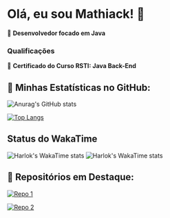 # Olá, eu sou Mathiack! 👋

🎯 **Desenvolvedor focado em Java**

### Qualificações

📑 **Certificado do Curso RSTI: Java Back-End**
<br>
## 🌟 Minhas Estatísticas no GitHub:

![Anurag's GitHub stats](https://github-readme-stats.vercel.app/api?username=Mathiack\&include_all_commits=true&theme=dark&show_icons=true&rank_icon=github&show=reviews,discussions_started,discussions_answered,prs_merged,prs_merged_percentage)

[![Top Langs](https://github-readme-stats.vercel.app/api/top-langs/?username=Mathiack&layout=compact&theme=dark)](https://github.com/anuraghazra/github-readme-stats)
<br>
## Status do WakaTime

![Harlok's WakaTime stats](https://github-readme-stats.vercel.app/api/wakatime?username=Mathiack/&layout=compact)
![Harlok's WakaTime stats](https://github-readme-stats.vercel.app/api/wakatime?username=Mathiack\&layout=compact)
<br>
## 📂 Repositórios em Destaque:

[![Repo 1](https://github-readme-stats.vercel.app/api/pin/?username=Mathiack&repo=nome-do-repositorio&theme=dark)](https://github.com/Mathiack/nome-do-repositorio)

[![Repo 2](https://github-readme-stats.vercel.app/api/pin/?username=Mathiack&repo=nome-do-repositorio&theme=dark)](https://github.com/Mathiack/nome-do-repositorio)
